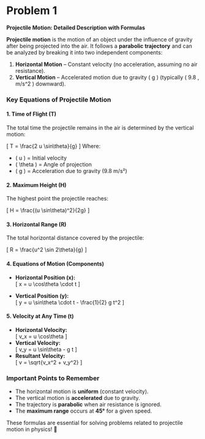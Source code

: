 # Problem 1

 **Projectile Motion: Detailed Description with Formulas**  

**Projectile motion** is the motion of an object under the influence of gravity after being projected into the air. It follows a **parabolic trajectory** and can be analyzed by breaking it into two independent components:  

1. **Horizontal Motion** – Constant velocity (no acceleration, assuming no air resistance).  
2. **Vertical Motion** – Accelerated motion due to gravity \( g \) (typically \( 9.8 \, m/s^2 \) downward).  

### **Key Equations of Projectile Motion**  

#### **1. Time of Flight (T)**
The total time the projectile remains in the air is determined by the vertical motion:

\[
T = \frac{2 u \sin\theta}{g}
\]
Where:  
- \( u \) = Initial velocity  
- \( \theta \) = Angle of projection  
- \( g \) = Acceleration due to gravity (9.8 m/s²)  

#### **2. Maximum Height (H)**  
The highest point the projectile reaches:

\[
H = \frac{(u \sin\theta)^2}{2g}
\]

#### **3. Horizontal Range (R)**  
The total horizontal distance covered by the projectile:

\[
R = \frac{u^2 \sin 2\theta}{g}
\]

#### **4. Equations of Motion (Components)**  
- **Horizontal Position (x):**  
\[
x = u \cos\theta \cdot t
\]

- **Vertical Position (y):**  
\[
y = u \sin\theta \cdot t - \frac{1}{2} g t^2
\]

#### **5. Velocity at Any Time (t)**
- **Horizontal Velocity:**  
\[
v_x = u \cos\theta
\]  
- **Vertical Velocity:**  
\[
v_y = u \sin\theta - g t
\]  
- **Resultant Velocity:**  
\[
v = \sqrt{v_x^2 + v_y^2}
\]  

### **Important Points to Remember**
- The horizontal motion is **uniform** (constant velocity).  
- The vertical motion is **accelerated** due to gravity.  
- The trajectory is **parabolic** when air resistance is ignored.  
- The **maximum range** occurs at **45°** for a given speed.  

These formulas are essential for solving problems related to projectile motion in physics! 🚀